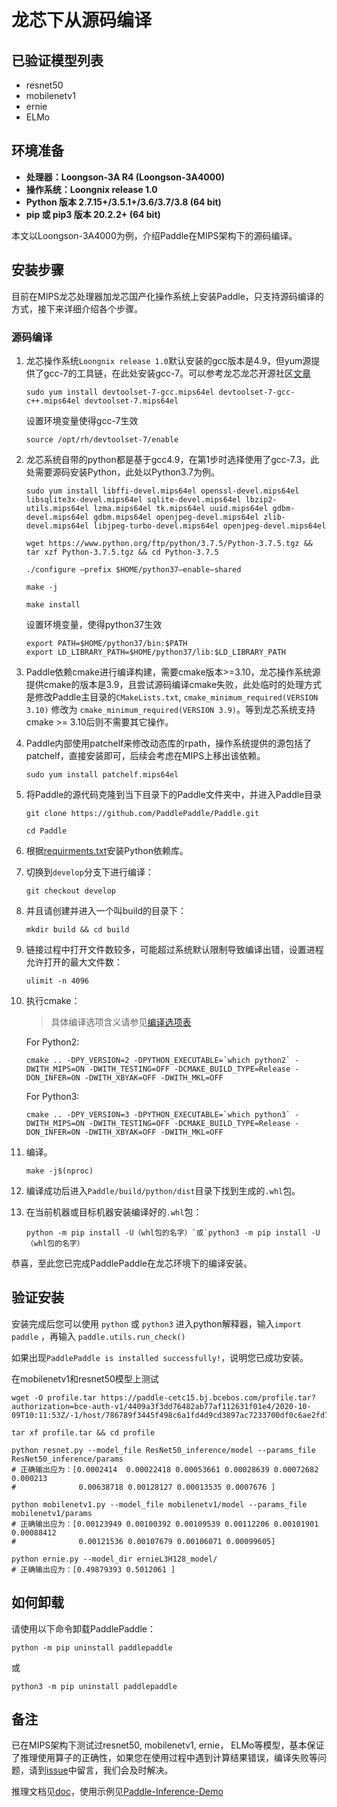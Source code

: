 # **龙芯下从源码编译**

## 已验证模型列表

- resnet50
- mobilenetv1
- ernie
- ELMo

## 环境准备

* **处理器：Loongson-3A R4 (Loongson-3A4000)**
* **操作系统：Loongnix release 1.0**
* **Python 版本 2.7.15+/3.5.1+/3.6/3.7/3.8 (64 bit)**
* **pip 或 pip3 版本 20.2.2+ (64 bit)**

本文以Loongson-3A4000为例，介绍Paddle在MIPS架构下的源码编译。

## 安装步骤

目前在MIPS龙芯处理器加龙芯国产化操作系统上安装Paddle，只支持源码编译的方式，接下来详细介绍各个步骤。

<a name="mips_source"></a>
### **源码编译**

1. 龙芯操作系统`Loongnix release 1.0`默认安装的gcc版本是4.9，但yum源提供了gcc-7的工具链，在此处安装gcc-7。可以参考龙芯龙芯开源社区[文章](http://www.loongnix.org/index.php/Gcc7.3.0)

    ```
    sudo yum install devtoolset-7-gcc.mips64el devtoolset-7-gcc-c++.mips64el devtoolset-7.mips64el
    ```

    设置环境变量使得gcc-7生效

    ```
    source /opt/rh/devtoolset-7/enable
    ```

2. 龙芯系统自带的python都是基于gcc4.9，在第1步时选择使用了gcc-7.3，此处需要源码安装Python，此处以Python3.7为例。

    ```
    sudo yum install libffi-devel.mips64el openssl-devel.mips64el libsqlite3x-devel.mips64el sqlite-devel.mips64el lbzip2-utils.mips64el lzma.mips64el tk.mips64el uuid.mips64el gdbm-devel.mips64el gdbm.mips64el openjpeg-devel.mips64el zlib-devel.mips64el libjpeg-turbo-devel.mips64el openjpeg-devel.mips64el
    ```

    ```
    wget https://www.python.org/ftp/python/3.7.5/Python-3.7.5.tgz && tar xzf Python-3.7.5.tgz && cd Python-3.7.5
    ```

    ```
    ./configure –prefix $HOME/python37–enable−shared
    ```

    ```
    make -j
    ```

    ```
    make install
    ```

    设置环境变量，使得python37生效

    ```
    export PATH=$HOME/python37/bin:$PATH
    export LD_LIBRARY_PATH=$HOME/python37/lib:$LD_LIBRARY_PATH
    ```

3. Paddle依赖cmake进行编译构建，需要cmake版本>=3.10，龙芯操作系统源提供cmake的版本是3.9，且尝试源码编译cmake失败，此处临时的处理方式是修改Paddle主目录的`CMakeLists.txt`, `cmake_minimum_required(VERSION 3.10)` 修改为 `cmake_minimum_required(VERSION 3.9)`。等到龙芯系统支持cmake >= 3.10后则不需要其它操作。


4. Paddle内部使用patchelf来修改动态库的rpath，操作系统提供的源包括了patchelf，直接安装即可，后续会考虑在MIPS上移出该依赖。

    ```
    sudo yum install patchelf.mips64el
    ```

5. 将Paddle的源代码克隆到当下目录下的Paddle文件夹中，并进入Paddle目录

    ```
    git clone https://github.com/PaddlePaddle/Paddle.git
    ```

    ```
    cd Paddle
    ```

6. 根据[requirments.txt](https://github.com/PaddlePaddle/Paddle/blob/develop/python/requirements.txt)安装Python依赖库。


7. 切换到`develop`分支下进行编译：

    ```
    git checkout develop
    ```

6. 并且请创建并进入一个叫build的目录下：

    ```
    mkdir build && cd build
    ```

7. 链接过程中打开文件数较多，可能超过系统默认限制导致编译出错，设置进程允许打开的最大文件数：

    ```
    ulimit -n 4096
    ```

8. 执行cmake：

    >具体编译选项含义请参见[编译选项表](https://www.paddlepaddle.org.cn/documentation/docs/zh/develop/install/Tables.html#Compile)

    For Python2:
    ```
    cmake .. -DPY_VERSION=2 -DPYTHON_EXECUTABLE=`which python2` -DWITH_MIPS=ON -DWITH_TESTING=OFF -DCMAKE_BUILD_TYPE=Release -DON_INFER=ON -DWITH_XBYAK=OFF -DWITH_MKL=OFF
    ```

    For Python3:
    ```
    cmake .. -DPY_VERSION=3 -DPYTHON_EXECUTABLE=`which python3` -DWITH_MIPS=ON -DWITH_TESTING=OFF -DCMAKE_BUILD_TYPE=Release -DON_INFER=ON -DWITH_XBYAK=OFF -DWITH_MKL=OFF
    ```

9. 编译。

    ```
    make -j$(nproc)
    ```

10. 编译成功后进入`Paddle/build/python/dist`目录下找到生成的`.whl`包。

11. 在当前机器或目标机器安装编译好的`.whl`包：

    ```
    python -m pip install -U（whl包的名字）`或`python3 -m pip install -U（whl包的名字）
    ```

恭喜，至此您已完成PaddlePaddle在龙芯环境下的编译安装。


## **验证安装**
安装完成后您可以使用 `python` 或 `python3` 进入python解释器，输入`import paddle` ，再输入
 `paddle.utils.run_check()`

如果出现`PaddlePaddle is installed successfully!`，说明您已成功安装。

在mobilenetv1和resnet50模型上测试

```
wget -O profile.tar https://paddle-cetc15.bj.bcebos.com/profile.tar?authorization=bce-auth-v1/4409a3f3dd76482ab77af112631f01e4/2020-10-09T10:11:53Z/-1/host/786789f3445f498c6a1fd4d9cd3897ac7233700df0c6ae2fd78079eba89bf3fb
```
```
tar xf profile.tar && cd profile
```
```
python resnet.py --model_file ResNet50_inference/model --params_file ResNet50_inference/params
# 正确输出应为：[0.0002414  0.00022418 0.00053661 0.00028639 0.00072682 0.000213
#              0.00638718 0.00128127 0.00013535 0.0007676 ]
```
```
python mobilenetv1.py --model_file mobilenetv1/model --params_file mobilenetv1/params
# 正确输出应为：[0.00123949 0.00100392 0.00109539 0.00112206 0.00101901 0.00088412
#              0.00121536 0.00107679 0.00106071 0.00099605]
```
```
python ernie.py --model_dir ernieL3H128_model/
# 正确输出应为：[0.49879393 0.5012061 ]
```

## **如何卸载**
请使用以下命令卸载PaddlePaddle：

```
python -m pip uninstall paddlepaddle
```
或
```
python3 -m pip uninstall paddlepaddle
```


## **备注**

已在MIPS架构下测试过resnet50, mobilenetv1, ernie， ELMo等模型，基本保证了推理使用算子的正确性，如果您在使用过程中遇到计算结果错误，编译失败等问题，请到[issue](https://github.com/PaddlePaddle/Paddle/issues)中留言，我们会及时解决。

推理文档见[doc](https://www.paddlepaddle.org.cn/documentation/docs/zh/develop/guides/05_inference_deployment/inference/native_infer.html)，使用示例见[Paddle-Inference-Demo](https://github.com/PaddlePaddle/Paddle-Inference-Demo)
